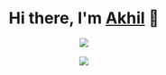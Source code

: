 <h1 align="center">Hi there, I'm <a href="https://akhilkumar.ga/">Akhil</a> 👋</h1>
<p align="center">
<a href="https://github.com/AkhilsWorkshop">
  <img src="https://github-readme-stats.vercel.app/api/top-langs/?username=AkhilsWorkshop&layout=compact&theme=dark&hide_border=true"/>
</a><br><br>
<a href="https://github.com/AkhilsWorkshop">
  <img src="https://github-readme-stats.vercel.app/api?username=AkhilsWorkshop&show_icons=true&theme=dark&count_private=true&hide=prs,issues,contribs&include_all_commits=true&hide_border=true" />
</a>
</p>

<!-- [![Top Langs](https://github-readme-stats.vercel.app/api/top-langs/?username=AkhilsWorkshop&layout=compact)](https://github.com/AkhilsWorkshop/)

![Akhil's GitHub Progress](https://github-readme-stats.vercel.app/api?username=AkhilsWorkshop&show_icons=true&theme=dark&count_private=true&hide=prs,issues,contribs&include_all_commits=true) -->
